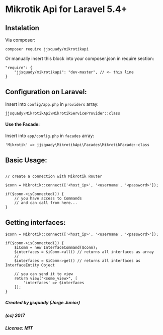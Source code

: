 # Mikrotik Api for Laravel 5.4+

Instalation
----

Via composer:
```
composer require jjsquady/mikrotikapi
```

Or manually insert this block into your composer.json in require section:
```
"require": {
    "jjsquady/mikrotikapi": "dev-master", // <- this line
}
```

Configuration on Laravel:
----

Insert into `config/app.php` in `providers` array:

```
jjsquady\MikrotikApi\MikrotikServiceProvider::class
```

#### Use the Facade:

Insert into `app/config.php` in `facades` array:

```
'Mikrotik' => jjsquady\MikrotikApi\Facades\MikrotikFacade::class
```

Basic Usage:
----

```$php

// create a connection with Mikrotik Router

$conn = Mikrotik::connect(['<host_ip>', '<username', '<password>']);
 
if($conn->isConnected()) {
    // you have access to Commands
    // and can call from here...
}
```

Getting interfaces:
---
```$php
$conn = Mikrotik::connect(['<host_ip>', '<username', '<password>']);
 
if($conn->isConnected()) {
    $iComm = new InterfaceCommand($conn);
    $interfaces = $iComm->all() // returns all interfaces as array
    //
    $interfaces = $iComm->get() // returns all interfaces as InterfaceEntity Object
    
    // you can send it to view 
    return view("<some_view>", [
        'interfaces' => $interfaces
    ]);
}
```



##### Created by jjsquady (Jorge Junior)
##### (cc) 2017
##### License: MIT
